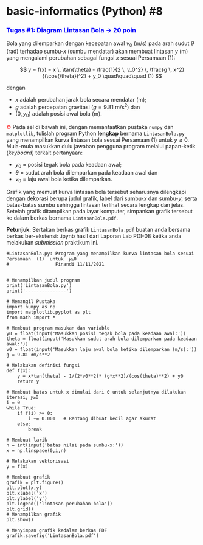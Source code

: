 # basic-informatics (Python) #8


### <span style="color:blue">Tugas #1: Diagram Lintasan Bola &#8594; 20 poin</span>

Bola yang dilemparkan dengan kecepatan awal $v_0$ (m/s) pada arah sudut $\theta$ (rad) terhadap sumbu-$x$ (sumbu mendatar) akan membuat lintasan $y$ (m) yang mengalami perubahan sebagai fungsi $x$ sesuai Persamaan $(1)$:

$$ y = f(x) = x \, \tan{\theta} - \frac{1}{2 \, v_0^2} \, \frac{g \, x^2}{(\cos{\theta})^2} + y_0 \quad\quad\quad (1) $$

dengan

- $x$ adalah perubahan jarak bola secara mendatar (m);
- $g$ adalah percepatan gravitasi ($g = 9.81$ m/s$^2$) dan
- $(0, y_0)$ adalah posisi awal bola (m).

<span style="color:red">&#9881;</span> Pada sel di bawah ini, dengan memanfaatkan pustaka `numpy` dan `matplotlib`, tulislah program Python <b>lengkap</b> bernama `LintasanBola.py` yang menampilkan kurva lintasan bola sesuai Persamaan $(1)$ untuk $y \geq 0$. Mula-mula masukkan dulu jawaban pengguna program melalui papan-ketik (<i>keyboard</i>) terkait pertanyaan:

- $y_0$ = posisi tegak bola pada keadaan awal;
- $\theta$ = sudut arah bola dilemparkan pada keadaan awal dan
- $v_0$ = laju awal bola ketika dilemparkan.

Grafik yang memuat kurva lintasan bola tersebut seharusnya dilengkapi dengan dekorasi berupa judul grafik, label dari sumbu-$x$ dan sumbu-$y$, serta batas-batas sumbu sehingga lintasan terlihat secara lengkap dan jelas. Setelah grafik ditampilkan pada layar komputer, simpankan grafik tersebut ke dalam berkas bernama `LintasanBola.pdf`.

<b>Petunjuk</b>: Sertakan berkas grafik `LintasanBola.pdf` buatan anda bersama berkas ber-ekstensi: .ipynb hasil dari Laporan Lab PDI-08 ketika anda melakukan <i>submission</i> praktikum ini.
```
#LintasanBola.py: Program yang menampilkan kurva lintasan bola sesuai Persamaan  (1)  untuk  𝑦≥0 
#                 Finandi 11/11/2021


# Menampilkan judul program
print('LintasanBola.py')
print('---------------')

# Memangil Pustaka
import numpy as np
import matplotlib.pyplot as plt
from math import *

# Membuat program masukan dan variable
y0 = float(input('Masukkan posisi tegak bola pada keadaan awal:'))
theta = float(input('Masukkan sudut arah bola dilemparkan pada keadaan awal:'))
v0 = float(input('Masukkan laju awal bola ketika dilemparkan (m/s):'))
g = 9.81 #m/s**2

# Melakukan definisi fungsi
def f(x):
    y = x*tan(theta) - 1/(2*v0**2)* (g*x**2)/(cos(theta)**2) + y0
    return y

# Membuat batas untuk x dimulai dari 0 untuk selanjutnya dilakukan iterasi; 𝑦≥0
i = 0
while True:
    if f(i) >= 0:
        i += 0.001   # Rentang dibuat kecil agar akurat
    else:
        break

# Membuat larik
n = int(input('batas nilai pada sumbu-x:'))
x = np.linspace(0,i,n)

# Melakukan vektorisasi
y = f(x)

# Membuat grafik
grafik = plt.figure()
plt.plot(x,y)
plt.xlabel('x')
plt.ylabel('y')
plt.legend(['lintasan perubahan bola'])
plt.grid()
# Menampilkan grafik
plt.show()

# Menyimpan grafik kedalam berkas PDF 
grafik.savefig('LintasanBola.pdf')
```



